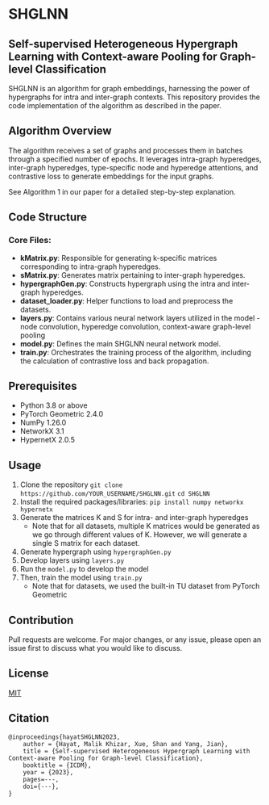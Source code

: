 # SHGLNN
## Self-supervised Heterogeneous Hypergraph Learning with Context-aware Pooling for Graph-level Classification
SHGLNN is an algorithm for graph embeddings, harnessing the power of hypergraphs for intra and inter-graph contexts. This repository provides the code implementation of the algorithm as described in the paper.

## Algorithm Overview
The algorithm receives a set of graphs and processes them in batches through a specified number of epochs. It leverages intra-graph hyperedges, inter-graph hyperedges, type-specific node and hyperedge attentions, and contrastive loss to generate embeddings for the input graphs.

See Algorithm 1 in our paper for a detailed step-by-step explanation.

## Code Structure
### Core Files:
- **kMatrix.py**: Responsible for generating k-specific matrices corresponding to intra-graph hyperedges.
- **sMatrix.py**: Generates matrix pertaining to inter-graph hyperedges.
- **hypergraphGen.py**: Constructs hypergraph using the intra and inter-graph hyperedges.
- **dataset_loader.py**: Helper functions to load and preprocess the datasets.
- **layers.py**: Contains various neural network layers utilized in the model - node convolution, hyperedge convolution, context-aware graph-level pooling
- **model.py**: Defines the main SHGLNN neural network model.
- **train.py**: Orchestrates the training process of the algorithm, including the calculation of contrastive loss and back propagation.

## Prerequisites
- Python 3.8 or above
- PyTorch Geometric 2.4.0
- NumPy 1.26.0
- NetworkX 3.1
- HypernetX 2.0.5

## Usage
1. Clone the repository
`git clone https://github.com/YOUR_USERNAME/SHGLNN.git`
`cd SHGLNN`
2. Install the required packages/libraries:
`pip install numpy networkx hypernetx`
3. Generate the matrices K and S for intra- and inter-graph hyperedges
   - Note that for all datasets, multiple K matrices would be generated as we go through different values of K. However, we will generate a single S matrix for each dataset.
5. Generate hypergraph using `hypergraphGen.py`
6. Develop layers using `layers.py`
7. Run the `model.py` to develop the model
8. Then, train the model using `train.py`
   - Note that for datasets, we used the built-in TU dataset from PyTorch Geometric

## Contribution
Pull requests are welcome. For major changes, or any issue, please open an issue first to discuss what you would like to discuss.

## License
[MIT](https://choosealicense.com/licenses/mit/)

## Citation

```
@inproceedings{hayatSHGLNN2023, 
    author = {Hayat, Malik Khizar, Xue, Shan and Yang, Jian},
    title = {Self-supervised Heterogeneous Hypergraph Learning with Context-aware Pooling for Graph-level Classification},
    booktitle = {ICDM},
    year = {2023},
    pages=---,
    doi={---},
}
```
